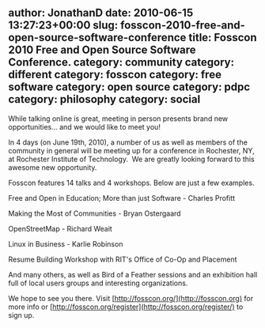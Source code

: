 author: JonathanD
date: 2010-06-15 13:27:23+00:00
slug: fosscon-2010-free-and-open-source-software-conference
title: Fosscon 2010 Free and Open Source Software Conference.
category: community
category: different
category: fosscon
category: free software
category: open source
category: pdpc
category: philosophy
category: social
---
While talking online is great, meeting in person presents brand new opportunities... and we would like to meet you!

In 4 days (on June 19th, 2010), a number of us as well as members of the community in general will be meeting up for a conference in Rochester, NY, at Rochester Institute of Technology.  We are greatly looking forward to this awesome new opportunity.

Fosscon features 14 talks and 4 workshops. Below are just a few examples.

Free and Open in Education; More than just Software - Charles Profitt

Making the Most of Communities - Bryan Ostergaard

OpenStreetMap - Richard Weait

Linux in Business - Karlie Robinson

Resume Building Workshop with RIT's Office of Co-Op and Placement

And many others, as well as Bird of a Feather sessions and an exhibition hall full of local users groups and interesting organizations.

We hope to see you there. Visit [http://fosscon.org/](http://fosscon.org) for more info or [http://fosscon.org/register](http://fosscon.org/register/) to sign up.
